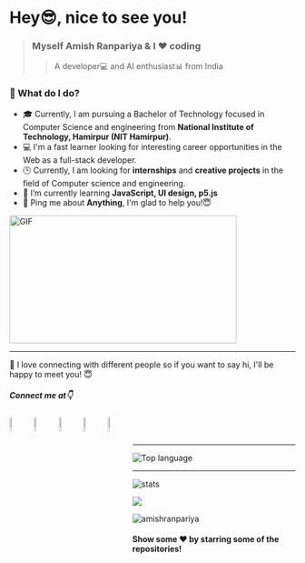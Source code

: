 # Hey😎, nice to see you!

> ### Myself Amish Ranpariya & I ❤️ coding
>
> > A developer💻 and AI enthusiast📊 from India

### 🌱 What do I do?

- 🎓 Currently, I am pursuing a Bachelor of Technology focused in Computer Science and engineering from **National Institute of Technology, Hamirpur (NIT Hamirpur)**.
- 💻 I'm a fast learner looking for interesting career opportunities in the Web as a full-stack developer.
- 🕒 Currently, I am looking for **internships** and **creative projects** in the field of Computer science and engineering.
- 🌱 I’m currently learning **JavaScript, UI design, p5.js**
- 💬 Ping me about **Anything**, I'm glad to help you!😇

<img align="center" height="225" width="400" alt="GIF" src="https://miro.medium.com/max/1360/1*IRGHmiGsa16stedQvIaZfw.gif" />

---

👋 I love connecting with different people so if you want to say hi, I'll be happy to meet you! 😇

##### Connect me at👇

<p>
<a href="https://www.linkedin.com/in/amish-ranpariya-753662156" target="blank">
<img align="left" src="https://image.flaticon.com/icons/svg/1409/1409945.svg" alt="amish ranpariya" width="8%" />
</a>
<a href="https://www.youtube.com/c/amish ranpariya" target="blank">
<img align="left" src="https://image.flaticon.com/icons/svg/1409/1409936.svg" alt="amish ranpariya" width="8%" />
</a>
<a href="https://instagram.com/amish_ranpariya" target="blank">
<img align="left" src="https://image.flaticon.com/icons/svg/1409/1409946.svg" alt="amish_ranpariya" width="8%" />
</a>
<a href="https://fb.com/ranpariya.amish" target="blank">
<img align="left" src="https://image.flaticon.com/icons/svg/1409/1409943.svg" alt="ranpariya.amish" width="8%" />
</a>
<a href="https://twitter.com/RanpariyaAmish" target="blank">
<img align="left" src="https://image.flaticon.com/icons/svg/1409/1409937.svg" alt="amish_ranpariya" width="8%" />
</a>
</p>
</br>
&nbsp;

---

![Top language](https://github-readme-stats.vercel.app/api/top-langs/?username=amishranpariya&bg_color=0,000000,53346D&title_color=fff&text_color=fff)

---

![stats](https://github-readme-stats.vercel.app/api?username=amishranpariya&bg_color=0,000000,53346D&title_color=fff&text_color=fff)

<a href="https://github.com/AmishRanpariya" alt="https://github.com/AmishRanpariya">
<img src="https://img.shields.io/static/v1?style=for-the-badge&labelColor=000&label=CREATED%20BY&message=AmishRanpariya&color=53346D">
</a>
<p> <img src="https://komarev.com/ghpvc/?username=amishranpariya&style=flat-square&color=53346D" alt="amishranpariya" /> </p>

#### Show some ❤️ by starring some of the repositories!

